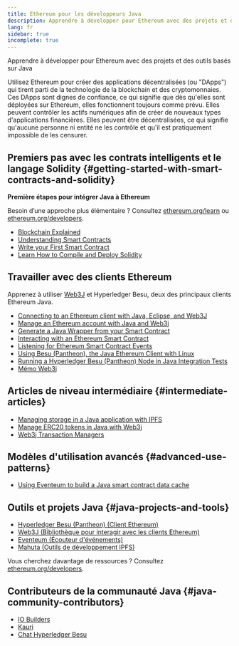 ```yaml
---
title: Ethereum pour les développeurs Java
description: Apprendre à développer pour Ethereum avec des projets et des outils basés sur Java
lang: fr
sidebar: true
incomplete: true
---
```


<div class="featured">Apprendre à développer pour Ethereum avec des projets et des outils basés sur Java</div>

Utilisez Ethereum pour créer des applications décentralisées (ou "DApps") qui tirent parti de la technologie de la blockchain et des cryptomonnaies. Ces DApps sont dignes de confiance, ce qui signifie que dès qu'elles sont déployées sur Ethereum, elles fonctionnent toujours comme prévu. Elles peuvent contrôler les actifs numériques afin de créer de nouveaux types d'applications financières. Elles peuvent être décentralisées, ce qui signifie qu'aucune personne ni entité ne les contrôle et qu'il est pratiquement impossible de les censurer.

## Premiers pas avec les contrats intelligents et le langage Solidity {#getting-started-with-smart-contracts-and-solidity}

**Première étapes pour intégrer Java à Ethereum**

Besoin d’une approche plus élémentaire ? Consultez [ethereum.org/learn](/en/learn/) ou [ethereum.org/developers](/en/developers/).

- [Blockchain Explained](https://kauri.io/article/d55684513211466da7f8cc03987607d5/blockchain-explained)
- [Understanding Smart Contracts](https://kauri.io/article/e4f66c6079e74a4a9b532148d3158188/ethereum-101-part-5-the-smart-contract)
- [Write your First Smart Contract](https://kauri.io/article/124b7db1d0cf4f47b414f8b13c9d66e2/remix-ide-your-first-smart-contract)
- [Learn How to Compile and Deploy Solidity](https://kauri.io/article/973c5f54c4434bb1b0160cff8c695369/understanding-smart-contract-compilation-and-deployment)

## Travailler avec des clients Ethereum

Apprenez à utiliser [Web3J](https://github.com/web3j/web3j) et Hyperledger Besu, deux des principaux clients Ethereum Java.

- [Connecting to an Ethereum client with Java, Eclipse, and Web3J](https://kauri.io/article/b9eb647c47a546bc95693acc0be72546/connecting-to-an-ethereum-client-with-java-eclipse-and-web3j)
- [Manage an Ethereum account with Java and Web3j](https://kauri.io/article/925d923e12c543da9a0a3e617be963b4/manage-an-ethereum-account-with-java-and-web3j)
- [Generate a Java Wrapper from your Smart Contract](https://kauri.io/article/84475132317d4d6a84a2c42eb9348e4b/generate-a-java-wrapper-from-your-smart-contract)
- [Interacting with an Ethereum Smart Contract](https://kauri.io/article/14dc434d11ef4ee18bf7d57f079e246e/interacting-with-an-ethereum-smart-contract-in-java)
- [Listening for Ethereum Smart Contract Events](https://kauri.io/article/760f495423db42f988d17b8c145b0874/listening-for-ethereum-smart-contract-events-in-java)
- [Using Besu (Pantheon), the Java Ethereum Client with Linux](https://kauri.io/article/276dd27f1458443295eea58403fd6965/using-pantheon-the-java-ethereum-client-with-linux)
- [Running a Hyperledger Besu (Pantheon) Node in Java Integration Tests](https://kauri.io/article/7dc3ecc391e54f7b8cbf4e5fa0caf780/running-a-pantheon-node-in-java-integration-tests)
- [Mémo Web3j](<https://kauri.io/web3j-cheat-sheet-(java-ethereum)/5dfa1ea941ac3d0001ce1d90/c>)

## Articles de niveau intermédiaire {#intermediate-articles}

- [Managing storage in a Java application with IPFS](https://kauri.io/article/3e8494f4f56f48c4bb77f1f925c6d926/managing-storage-in-a-java-application-with-ipfs)
- [Manage ERC20 tokens in Java with Web3j](https://kauri.io/article/d13e911bbf624108b1d5718175a5e0a0/manage-erc20-tokens-in-java-with-web3j)
- [Web3j Transaction Managers](https://kauri.io/article/4cb780bb4d0846438d11885a25b6d7e7/web3j-transaction-managers)

## Modèles d'utilisation avancés {#advanced-use-patterns}

- [Using Eventeum to build a Java smart contract data cache](https://kauri.io/article/fe81ee9612eb4e5a9ab72790ef24283d/using-eventeum-to-build-a-java-smart-contract-data-cache)

## Outils et projets Java {#java-projects-and-tools}

- [Hyperledger Besu (Pantheon) (Client Ethereum)](https://docs.pantheon.pegasys.tech/en/stable/)
- [Web3J (Bibliothèque pour interagir avec les clients Ethereum)](https://github.com/web3j/web3j)
- [Eventeum (Écouteur d'événements)](https://github.com/ConsenSys/eventeum)
- [Mahuta (Outils de développement IPFS)](https://github.com/ConsenSys/mahuta)

Vous cherchez davantage de ressources ? Consultez [ethereum.org/developers](/en/developers/).

## Contributeurs de la communauté Java {#java-community-contributors}

- [IO Builders](https://io.builders)
- [Kauri](https://kauri.io)
- [Chat Hyperledger Besu](https://chat.hyperledger.org/channel/besu)
